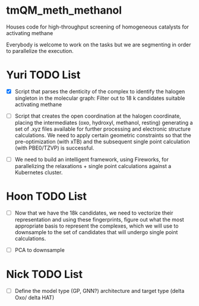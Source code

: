 # tmQM_meth_methanol
Houses code for high-throughput screening of homogeneous catalysts for activating methane


Everybody is welcome to work on the tasks but we are segmenting in order to parallelize the execution.

# Yuri TODO List

- [x] Script that parses the denticity of the complex to identify the halogen singleton in the molecular graph: Filter out to 18 k candidates suitable activating methane
- [ ] Script that creates the open coordination at the halogen coordinate, placing the intermediates (oxo, hydroxyl, methanol, resting) generating a set of .xyz files available for further processing and electronic structure calculations. We need to apply certain geometric constraints so that the pre-optimization (with xTB) and the subsequent single point calculation (with PBE0/TZVP) is successful.
- [ ] We need to build an intelligent framework, using Fireworks, for parallelizing the relaxations + single point calculations against a Kubernetes cluster.


# Hoon TODO List
- [ ] Now that we have the 18k candidates, we need to vectorize their representation and using these fingerprints, figure out what the most appropriate basis to represent the complexes, which we will use to downsample to the set of candidates that will undergo single point calculations.
- [ ] PCA to downsample



# Nick TODO List
- [ ] Define the model type (GP, GNN?) architecture and target type (delta Oxo/ delta HAT)



